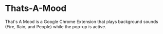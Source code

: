 # Thats-A-Mood

That's A Mood is a Google Chrome Extension that plays background sounds (Fire, Rain, and People) while the pop-up is active.
